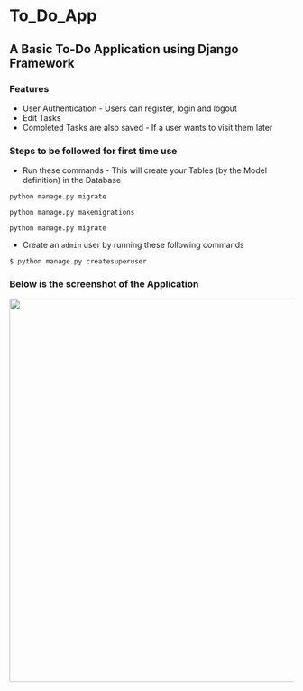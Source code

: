 # To_Do_App
## A Basic To-Do Application using Django Framework
### Features
- User Authentication - Users can register, login and logout
- Edit Tasks
- Completed Tasks are also saved - If a user wants to visit them later

### Steps to be followed for first time use
- Run these commands - This will create your Tables (by the Model definition) in the Database
```
python manage.py migrate

python manage.py makemigrations

python manage.py migrate
```
- Create an ```admin``` user by running these following commands
```
$ python manage.py createsuperuser
```

### Below is the screenshot of the Application
<img src="https://raw.githubusercontent.com/Ram-95/to_do_app/master/Tasks.JPG" width="960" height="680">
